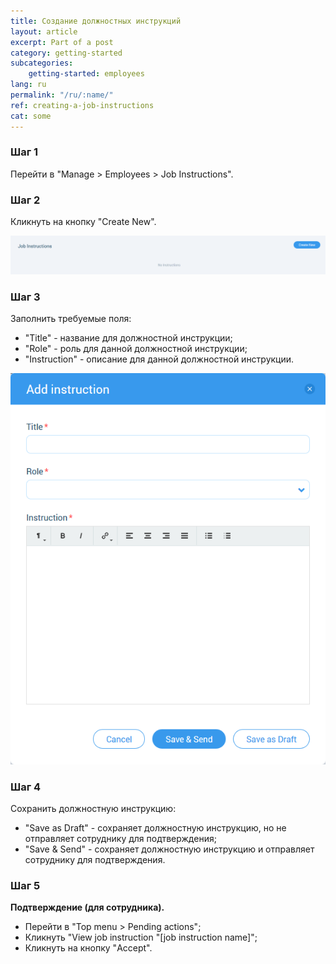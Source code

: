 ```yaml
---
title: Создание должностных инструкций
layout: article
excerpt: Part of a post
category: getting-started
subcategories:
    getting-started: employees
lang: ru
permalink: "/ru/:name/"
ref: creating-a-job-instructions
cat: some
---
```


### **Шаг 1**

Перейти в "Manage > Employees > Job Instructions".

### **Шаг 2**

Кликнуть на кнопку "Create New".

![Creating_a_job_instruction1](/assets/images/creating_a_job_instruction1.png)

### **Шаг 3** 

Заполнить требуемые поля:
- "Title" - название для должностной инструкции;
- "Role" - роль для данной должностной инструкции;
- "Instruction" - описание для данной должностной инструкции.

![Creating_a_job_instruction2](/assets/images/creating_a_job_instruction2.png)

### **Шаг 4**

Сохранить должностную инструкцию:
- "Save as Draft" - сохраняет должностную инструкцию, но не отправляет сотруднику для подтверждения;
- "Save & Send" - сохраняет должностную инструкцию и отправляет сотруднику для подтверждения.

### **Шаг 5**

**Подтверждение (для сотрудника).**
- Перейти в "Top menu > Pending actions";
- Кликнуть "View job instruction "[job instruction name]";
- Кликнуть на кнопку "Accept".
